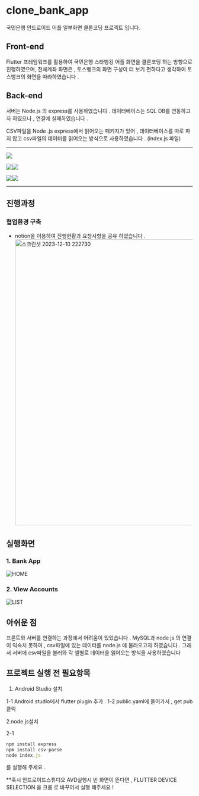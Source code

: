 # clone_bank_app

국민은행 안드로이드 어플 일부화면 클론코딩 프로젝트 입니다.

## Front-end
Flutter 프레임워크를 활용하여 국민은행 스타뱅킹 어플 화면을 클론코딩 하는 방향으로 진행하였으며,
전체계좌 화면은 , 토스뱅크의 화면 구성이 더 보기 편하다고 생각하여 토스뱅크의 화면을 따라하였습니다 . 

## Back-end
서버는 Node.js 의 express를 사용하였습니다 . 
데이터베이스는 SQL DB를 연동하고자 하였으나 , 연결에 실패하였습니다 .

CSV파일을 Node .js express에서 읽어오는 패키지가 있어 , 데이터베이스를 따로 파지 않고 
csv파일의 데이터를 읽어오는 방식으로 사용하였습니다 . 
(index.js 파일)

---


<img src="https://img.shields.io/badge/flutter-02569B?style=for-the-badge&logo=html5&logoColor=white">

<img src="https://img.shields.io/badge/nodedotjs-339933?style=for-the-badge&logo=html5&logoColor=white"><img src="https://img.shields.io/badge/express-000000?style=for-the-badge&logo=html5&logoColor=white">

<img src="https://img.shields.io/badge/notion-000000?style=for-the-badge&logo=html5&logoColor=white"><img src="https://img.shields.io/badge/github-181717?style=for-the-badge&logo=html5&logoColor=white">

---


## 진행과정

### 협업환경 구축
- notion을 이용하여 진행현황과 요청사항을 공유 하였습니다 . 
  <img width="769" alt="스크린샷 2023-12-10 222730" src="https://github.com/Clone-Bank-App/Clone_Bank_App/assets/121094346/e1c364ce-5a8c-4661-a099-6de7d2812021">


## 실행화면

### 1. Bank App
![HOME](https://github.com/Clone-Bank-App/Clone_Bank_App/assets/38944609/671c5dc9-0ad0-4e1f-9de0-ce1ae4021d0b)


### 2. View Accounts
![LIST](https://github.com/Clone-Bank-App/Clone_Bank_App/assets/38944609/e7cfbbe8-c057-4bda-9103-c351f181f5cb)



## 아쉬운 점 
   프론트와 서버를 연결하는 과정에서 어려움이 있었습니다 .
   MySQL과 node js 의 연결이 익숙치 못하여 , csv파일에 있는 데이터를 node.js 에 불러오고자 하였습니다 . 
   그래서 서버에 csv파일을 불러와 각 셀별로 데이터을 읽어오는 방식을 사용하였습니다 
    


## 프로젝트 실행 전 필요항목

1. Android Studio 설치


1-1 Android studio에서 flutter plugin 추가 . 
1-2 public.yaml에 들어가서 , get pub 클릭 


2.node.js설치 


2-1 

  ```javascript
  npm install express
  npm install csv-parse
 node index.js
```
를 실행해 주세요 . 


**혹시 안드로이드스튜디오 AVD실행시 빈 화면이 뜬다면 , FLUTTER DEVICE SELECTION 을 크롬 로 바꾸어서 실행 해주세요 ! 





